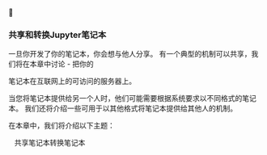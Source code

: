 
### 共享和转换Jupyter笔记本

一旦你开发了你的笔记本，你会想与他人分享。 有一个典型的机制可以共享，我们将在本章中讨论 - 把你的

笔记本在互联网上的可访问的服务器上。

当您将笔记本提供给另一个人时，他们可能需要根据系统要求以不同格式的笔记本。 我们还将介绍一些可用于以其他格式将笔记本提供给其他人的机制。

在本章中，我们将介绍以下主题：

   共享笔记本转换笔记本